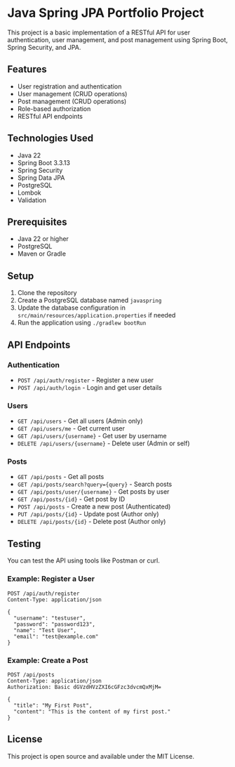 # Java Spring JPA Portfolio Project

This project is a basic implementation of a RESTful API for user authentication, user management, and post management using Spring Boot, Spring Security, and JPA.

## Features

- User registration and authentication
- User management (CRUD operations)
- Post management (CRUD operations)
- Role-based authorization
- RESTful API endpoints

## Technologies Used

- Java 22
- Spring Boot 3.3.13
- Spring Security
- Spring Data JPA
- PostgreSQL
- Lombok
- Validation

## Prerequisites

- Java 22 or higher
- PostgreSQL
- Maven or Gradle

## Setup

1. Clone the repository
2. Create a PostgreSQL database named `javaspring`
3. Update the database configuration in `src/main/resources/application.properties` if needed
4. Run the application using `./gradlew bootRun`

## API Endpoints

### Authentication

- `POST /api/auth/register` - Register a new user
- `POST /api/auth/login` - Login and get user details

### Users

- `GET /api/users` - Get all users (Admin only)
- `GET /api/users/me` - Get current user
- `GET /api/users/{username}` - Get user by username
- `DELETE /api/users/{username}` - Delete user (Admin or self)

### Posts

- `GET /api/posts` - Get all posts
- `GET /api/posts/search?query={query}` - Search posts
- `GET /api/posts/user/{username}` - Get posts by user
- `GET /api/posts/{id}` - Get post by ID
- `POST /api/posts` - Create a new post (Authenticated)
- `PUT /api/posts/{id}` - Update post (Author only)
- `DELETE /api/posts/{id}` - Delete post (Author only)

## Testing

You can test the API using tools like Postman or curl.

### Example: Register a User

```
POST /api/auth/register
Content-Type: application/json

{
  "username": "testuser",
  "password": "password123",
  "name": "Test User",
  "email": "test@example.com"
}
```

### Example: Create a Post

```
POST /api/posts
Content-Type: application/json
Authorization: Basic dGVzdHVzZXI6cGFzc3dvcmQxMjM=

{
  "title": "My First Post",
  "content": "This is the content of my first post."
}
```

## License

This project is open source and available under the MIT License.